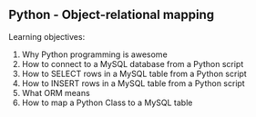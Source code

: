 Python - Object-relational mapping
----------------------------------
Learning objectives:
1) Why Python programming is awesome
2) How to connect to a MySQL database from a Python script
3) How to SELECT rows in a MySQL table from a Python script
4) How to INSERT rows in a MySQL table from a Python script
5) What ORM means
6) How to map a Python Class to a MySQL table
